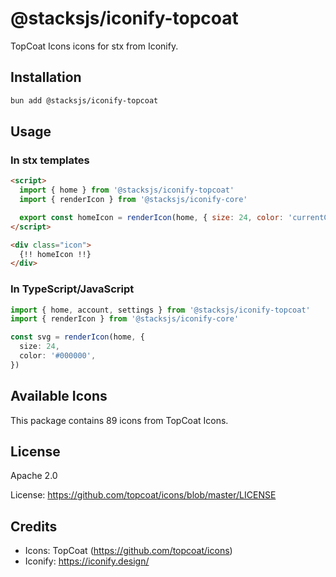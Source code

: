 # @stacksjs/iconify-topcoat

TopCoat Icons icons for stx from Iconify.

## Installation

```bash
bun add @stacksjs/iconify-topcoat
```

## Usage

### In stx templates

```html
<script>
  import { home } from '@stacksjs/iconify-topcoat'
  import { renderIcon } from '@stacksjs/iconify-core'

  export const homeIcon = renderIcon(home, { size: 24, color: 'currentColor' })
</script>

<div class="icon">
  {!! homeIcon !!}
</div>
```

### In TypeScript/JavaScript

```typescript
import { home, account, settings } from '@stacksjs/iconify-topcoat'
import { renderIcon } from '@stacksjs/iconify-core'

const svg = renderIcon(home, {
  size: 24,
  color: '#000000',
})
```

## Available Icons

This package contains 89 icons from TopCoat Icons.

## License

Apache 2.0

License: https://github.com/topcoat/icons/blob/master/LICENSE

## Credits

- Icons: TopCoat (https://github.com/topcoat/icons)
- Iconify: https://iconify.design/
